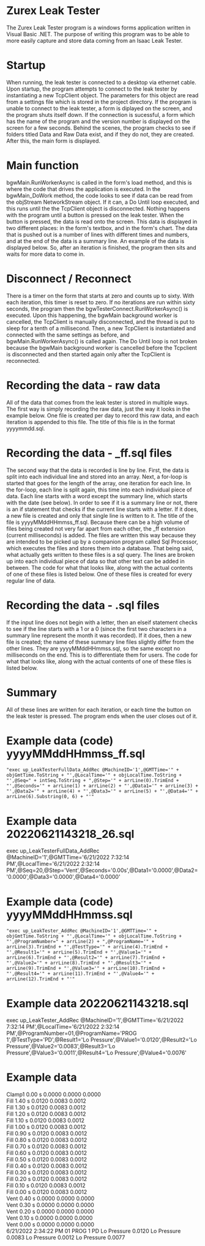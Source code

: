 # Zurex Leak Tester
The Zurex Leak Tester program is a windows forms application written in Visual Basic .NET. The purpose of writing this program was to be able to more easily capture and store data coming from an Isaac Leak Tester.

# Startup
When running, the leak tester is connected to a desktop via ethernet cable. Upon startup, the program attempts to connect to the leak tester by instantiating a new TcpClient object. The parameters for this object are read from a settings file which is stored in the project directory. If the program is unable to connect to the leak tester, a form is diplayed on the screen, and the program shuts itself down. If the connection is sucessful, a form which has the name of the program and the version number is displayed on the screen for a few seconds. Behind the scenes, the program checks to see if folders titled Data and Raw Data exist, and if they do not, they are created. After this, the main form is displayed. 

# Main function
bgwMain.RunWorkerAsync is called in the form's load method, and this is where the code that drives the application is executed. In the bgwMain_DoWork method, the code looks to see if data can be read from the objStream NetworkStream object. If it can, a Do Until loop executed, and this runs until the the TcpClient object is disconnected. Nothing happens with the program until a button is pressed on the leak tester. When the button is pressed, the data is read onto the screen. This data is displayed in two different places: in the form's textbox, and in the form's chart. The data that is pushed out is a number of lines with different times and numbers, and at the end of the data is a summary line. An example of the data is displayed below. So, after an iteration is finished, the program then sits and waits for more data to come in. 

# Disconnect / Reconnect
There is a timer on the form that starts at zero and counts up to sixty. With each iteration, this timer is reset to zero. If no iterations are run within sixty seconds, the program then the bgwTesterConnect.RunWorkerAsync() is executed. Upon this happening, the bgwMain background worker is cancelled, the TcpClient is manually disconnected, and the thread is put to sleep for a tenth of a millisecond. Then, a new TcpClient is instantiated and connected with the same settings as before, and bgwMain.RunWorkerAsync() is called again. The Do Until loop is not broken because the bgwMain background worker is cancelled before the Tcpclient is disconnected and then started again only after the TcpClient is reconnected.

# Recording the data - raw data
All of the data that comes from the leak tester is stored in multiple ways. The first way is simply recording the raw data, just the way it looks in the example below. One file is created per day to record this raw data, and each iteration is appended to this file. The title of this file is in the format yyyymmdd.sql. 

# Recording the data - _ff.sql files
The second way that the data is recorded is line by line. First, the data is split into each individual line and stored into an array. Next, a for-loop is started that goes for the length of the array, one iteration for each line. In the for-loop, each line is split again, this time into each individual piece of data. Each line starts with a word except the summary line, which starts with the date (see below). In order to see if it is a summary line or not, there is an if statement that checks if the current line starts with a letter. If it does, a new file is created and only that single line is written to it. The title of the file is yyyyMMddHHmmss_ff.sql. Because there can be a high volume of files being created not very far apart from each other, the _ff extension (current milliseconds) is added. The files are written this way because they are intended to be picked up by a companion program called Sql Processor, which executes the files and stores them into a database. That being said, what actually gets written to these files is a sql query. The lines are broken up into each individual piece of data so that other text can be added in between.  The code for what that looks like, along with the actual contents of one of these files is listed below. One of these files is created for every regular line of data.

# Recording the data - .sql files
If the input line does not begin with a letter, then an elseif statement checks to see if the line starts with a 1 or a 0 (since the first two characters in a summary line represent the month it was recorded). If it does, then a new file is created; the name of these summary line files slightly differ from the other lines. They are yyyyMMddHHmmss.sql, so the same except no milliseconds on the end. This is to differentiate them for users. The code for what that looks like, along with the actual contents of one of these files is listed below.

# Summary
All of these lines are written for each iteration, or each time the button on the leak tester is pressed. The program ends when the user closes out of it.

# Example data (code) yyyyMMddHHmmss_ff.sql
`"exec up_LeakTesterFullData_AddRec @MachineID='1',@GMTTime='" + objGmtTime.ToString + "',@LocalTime='" + objLocalTime.ToString + "',@Seq=" + intSeq.ToString + ",@Step='" + arrLine(0).TrimEnd + "',@Seconds='" + arrLine(1) + arrLine(2) + "',@Data1='" + arrLine(3) + "',@Data2='" + arrLine(4) + "',@Data3='" + arrLine(5) + "',@Data4='" + arrLine(6).Substring(0, 6) + "'"`

# Example data 20220621143218_26.sql
exec up_LeakTesterFullData_AddRec @MachineID='1',@GMTTime='6/21/2022 7:32:14 PM',@LocalTime='6/21/2022 2:32:14 PM',@Seq=20,@Step='Vent',@Seconds='0.00s',@Data1='0.0000',@Data2='0.0000',@Data3='0.0000',@Data4='0.0000'

# Example data (code) yyyyMMddHHmmss.sql
`"exec up_LeakTester_AddRec @MachineID='1',@GMTTime='" + objGmtTime.ToString + "',@LocalTime='" + objLocalTime.ToString + "',@ProgramNumber=" + arrLine(2) + ",@ProgramName='" + arrLine(3).TrimEnd + "',@TestType='" + arrLine(4).TrimEnd + "',@Result1='" + arrLine(5).TrimEnd + "',@Value1='" + arrLine(6).TrimEnd + "',@Result2='" + arrLine(7).TrimEnd + "',@Value2='" + arrLine(8).TrimEnd + "',@Result3='" + arrLine(9).TrimEnd + "',@Value3='" + arrLine(10).TrimEnd + "',@Result4='" + arrLine(11).TrimEnd + "',@Value4='" + arrLine(12).TrimEnd + "'"`

# Example data 20220621143218.sql 
exec up_LeakTester_AddRec @MachineID='1',@GMTTime='6/21/2022 7:32:14 PM',@LocalTime='6/21/2022 2:32:14 PM',@ProgramNumber=01,@ProgramName='PROG 1',@TestType='PD',@Result1='Lo Pressure',@Value1='0.0120',@Result2='Lo Pressure',@Value2='0.0083',@Result3='Lo Pressure',@Value3='0.0011',@Result4='Lo Pressure',@Value4='0.0076'

# Example data
Clamp1	0.00	s	0.0000	0.0000	0.0000  
Fill  	1.40	s	0.0120	0.0083	0.0012  
Fill  	1.30	s	0.0120	0.0083	0.0012  
Fill  	1.20	s	0.0120	0.0083	0.0012  
Fill  	1.10	s	0.0120	0.0083	0.0012  
Fill  	1.00	s	0.0120	0.0083	0.0012  
Fill  	0.90	s	0.0120	0.0083	0.0012  
Fill  	0.80	s	0.0120	0.0083	0.0012  
Fill  	0.70	s	0.0120	0.0083	0.0012  
Fill  	0.60	s	0.0120	0.0083	0.0012  
Fill  	0.50	s	0.0120	0.0083	0.0012  
Fill  	0.40	s	0.0120	0.0083	0.0012  
Fill  	0.30	s	0.0120	0.0083	0.0012  
Fill  	0.20	s	0.0120	0.0083	0.0012  
Fill  	0.10	s	0.0120	0.0083	0.0012  
Fill  	0.00	s	0.0120	0.0083	0.0012  
Vent  	0.40	s	0.0000	0.0000	0.0000  
Vent  	0.30	s	0.0000	0.0000	0.0000  
Vent  	0.20	s	0.0000	0.0000	0.0000  
Vent  	0.10	s	0.0000	0.0000	0.0000  
Vent  	0.00	s	0.0000	0.0000	0.0000  
6/21/2022 2:34:22 PM	01  PROG 1  PD    	Lo Pressure 0.0120 Lo Pressure  0.0083 Lo Pressure  0.0012 Lo Pressure  0.0077
